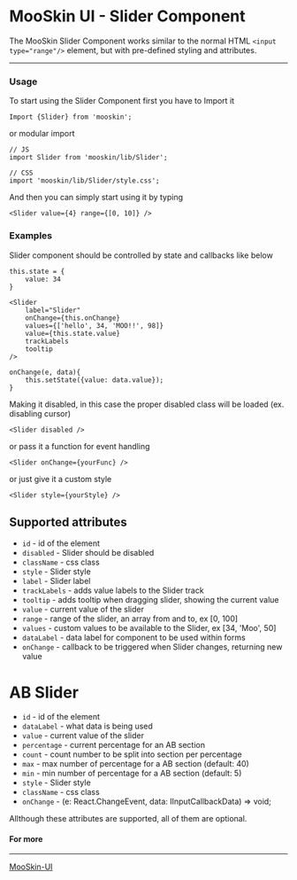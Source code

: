 # MooSkin UI - Slider Component

The MooSkin Slider Component works similar to the normal HTML `<input type="range"/>` element, but with pre-defined styling and attributes.

___

### Usage

To start using the Slider Component first you have to Import it

```
Import {Slider} from 'mooskin';
```
or modular import
```
// JS
import Slider from 'mooskin/lib/Slider';

// CSS
import 'mooskin/lib/Slider/style.css';
```

And then you can simply start using it by typing

```
<Slider value={4} range={[0, 10]} />
```

### Examples

Slider component should be controlled by state and callbacks like below

```
this.state = {
    value: 34
}

<Slider
    label="Slider"
    onChange={this.onChange}
    values={['hello', 34, 'MOO!!', 98]}
    value={this.state.value}
    trackLabels
    tooltip
/>

onChange(e, data){
    this.setState({value: data.value});
}
```

Making it disabled, in this case the proper disabled class will be loaded (ex. disabling cursor)

```
<Slider disabled />
```

or pass it a function for event handling

```
<Slider onChange={yourFunc} />
```

or just give it a custom style

```
<Slider style={yourStyle} />
```

<div class="playground-doc">

## Supported attributes

* `id` - id of the element
* `disabled` - Slider should be disabled
* `className` - css class
* `style` - Slider style
* `label` - Slider label
* `trackLabels` - adds value labels to the Slider track
* `tooltip` - adds tooltip when dragging slider, showing the current value
* `value` - current value of the slider
* `range` - range of the slider, an array from and to, ex [0, 100]
* `values` - custom values to be available to the Slider, ex [34, 'Moo', 50]
* `dataLabel` - data label for component to be used within forms
* `onChange` - callback to be triggered when Slider changes, returning new value

# AB Slider

* `id` - id of the element
* `dataLabel` - what data is being used
* `value` - current value of the slider
* `percentage` - current percentage for an AB section
* `count` - count number to be split into section per percentage
* `max` - max number of percentage for a AB section (default: 40)
* `min` - min number of percentage for a AB section (default: 5)
* `style` - Slider style
* `className` - css class
* `onChange` - (e: React.ChangeEvent<HTMLInputElement>, data: IInputCallbackData) => void;

</div>

Allthough these attributes are supported, all of them are optional.


#### For more

___

[MooSkin-UI](https://github.com/moosend/mooskin-ui)